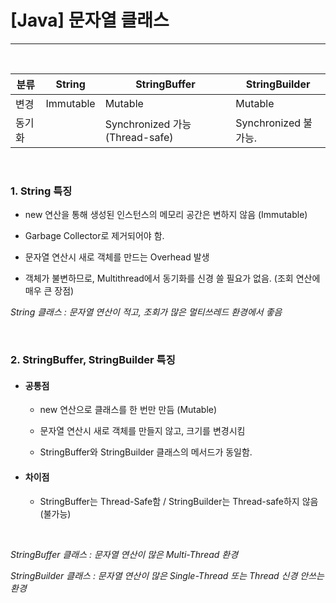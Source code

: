 # [Java] 문자열 클래스

----

<br>

| 분류   | String    | StringBuffer                    | StringBuilder        |
| ------ | --------- | ------------------------------- | -------------------- |
| 변경   | Immutable | Mutable                         | Mutable              |
| 동기화 |           | Synchronized 가능 (Thread-safe) | Synchronized 불가능. |

<br>

### 1. String 특징

* new 연산을 통해 생성된 인스턴스의 메모리 공간은 변하지 않음 (Immutable)

* Garbage Collector로 제거되어야 함.

* 문자열 연산시 새로 객체를 만드는 Overhead 발생

* 객체가 불변하므로, Multithread에서 동기화를 신경 쓸 필요가 없음. (조회 연산에 매우 큰 장점)

*String 클래스 : 문자열 연산이 적고, 조회가 많은 멀티쓰레드 환경에서 좋음*

<br>

### 2. StringBuffer, StringBuilder 특징

- #### 공통점

  - new 연산으로 클래스를 한 번만 만듬 (Mutable)

  - 문자열 연산시 새로 객체를 만들지 않고, 크기를 변경시킴

  - StringBuffer와  StringBuilder 클래스의 메서드가 동일함.

- #### 차이점

  - StringBuffer는 Thread-Safe함 / StringBuilder는 Thread-safe하지 않음 (불가능)
  
 <br>

*StringBuffer 클래스 : 문자열 연산이 많은 Multi-Thread 환경*

*StringBuilder 클래스 : 문자열 연산이 많은 Single-Thread 또는 Thread 신경 안쓰는 환경*
